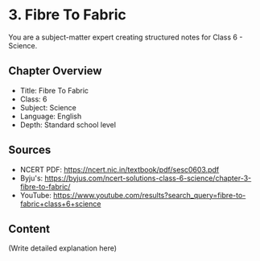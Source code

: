 # 3. Fibre To Fabric

You are a subject-matter expert creating structured notes for Class 6 - Science.

## Chapter Overview
- Title: Fibre To Fabric
- Class: 6
- Subject: Science
- Language: English
- Depth: Standard school level

## Sources
- NCERT PDF: https://ncert.nic.in/textbook/pdf/sesc0603.pdf
- Byju's: https://byjus.com/ncert-solutions-class-6-science/chapter-3-fibre-to-fabric/
- YouTube: https://www.youtube.com/results?search_query=fibre-to-fabric+class+6+science

## Content
(Write detailed explanation here)
